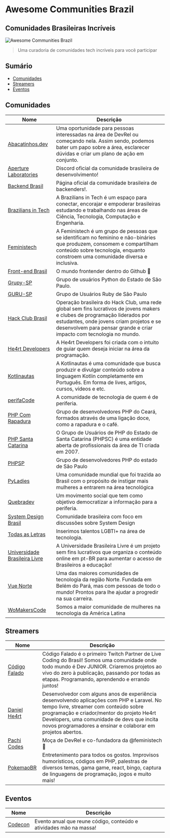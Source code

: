# Awesome Communities Brazil
## Comunidades Brasileiras Incríveis

![Awesome Communities Brazil](https://user-images.githubusercontent.com/9409763/136099289-7be0a7bd-25af-401b-82e1-4d1bd18e2615.png)

> Uma curadoria de comunidades tech incríveis para você participar

## Sumário

- [Comunidades](#comunidades)
- [Streamers](#streamers)
- [Eventos](#eventos)

## Comunidades

| Nome                                         | Descrição                                                                    |
| -------------------------------------------- | ---------------------------------------------------------------------------- 
| [Abacatinhos.dev](https://abacatinhos.dev/)| Uma oportunidade para pessoas interessadas na área de DevRel ou começando nela. Assim sendo, podemos bater um papo sobre a área, esclarecer dúvidas e criar um plano de ação em conjunto.|
| [Aperture Laboratories](https://discord.gg/nyTRNSV) |  Discord oficial da comunidade brasileira de desenvolvimento! |
| [Backend Brasil](https://github.com/backend-br/) |  Página oficial da comunidade brasileira de backenders!. |
| [Brazilians in Tech](https://braziliansintech.com) |  A Brazilians in Tech é um espaço para conectar, encorajar e empoderar brasileiras estudando e trabalhando nas áreas de Ciência, Tecnologia, Computação e Engenharia. |
| [Feministech](https://twitter.com/feminis_tech?lang=pt) | A Feministech é um grupo de pessoas que se identificam no feminino e não-bináries que produzem, consomem e compartilham conteúdo sobre tecnologia, enquanto constroem uma comunidade diversa e inclusiva.            |
| [Front-end Brasil](https://github.com/frontendbr) | O mundo frontender dentro do Github 🍺    |
| [Grupy-SP](https://www.meetup.com/Grupy-SP/) | Grupo de usuários Python do Estado de São Paulo.    |
| [GURU-SP](https://www.meetup.com/Guru-SP-Grupo-de-Usuarios-Ruby-de-Sao-Paulo/) | Grupo de Usuários Ruby de São Paulo    |
| [Hack Club Brasil](https://brasil.hackclub.com) | Operação brasileira do Hack Club, uma rede global sem fins lucrativos de jovens makers e clubes de programação liderados por estudantes, onde jovens criam projetos e se desenvolvem para pensar grande e criar impacto com tecnologia no mundo.    |
| [He4rt Developers](https://heartdevs.com) | A He4rt Developers foi criada com o intuito de guiar quem deseja iniciar na área da programação.    |
| [Kotlinautas](https://kotlinautas.dev) | A Kotlinautas é uma comunidade que busca produzir e divulgar conteúdo sobre a linguagem Kotlin completamente em Português. Em forma de lives, artigos, cursos, vídeos e etc.    |
| [perifaCode](https://perifacode.com) | A comunidade de tecnologia de quem é de periferia.    |
| [PHP Com Rapadura](https://phpcomrapadura.org/) | Grupo de desenvolvedores PHP do Ceará, formados através de uma ligação doce, como a rapadura e o café.    |
| [PHP Santa Catarina](https://twitter.com/PHP_SC) | O Grupo de Usuários de PHP do Estado de Santa Catarina (PHPSC) é uma entidade aberta de profissionais da área de TI criada em 2007.    |
| [PHPSP](https://phpsp.org.br) | Grupo de desenvolvedores PHP do estado de São Paulo    |
| [PyLadies](http://brasil.pyladies.com) | Uma comunidade mundial que foi trazida ao Brasil com o propósito de instigar mais mulheres a entrarem na área tecnológica    |
| [Quebradev](https://quebra.dev/) | Um movimento social que tem como objetivo democratizar a informação para a periferia.    |
| [System Design Brasil](https://twitter.com/systemdesignbr) | Comunidade brasileira com foco em discussões sobre System Design    |
| [Todas as Letras](https://www.todasasletras.org) | Inserimos talentos LGBTI+ na área de tecnologia.            |
| [Universidade Brasileira Livre](https://github.com/Universidade-Livre) | A Universidade Brasileira Livre é um projeto sem fins lucrativos que organiza o conteúdo online em pt-BR para aumentar o acesso de Brasileiros a educação! |
| [Vue Norte](https://t.me/vuejsnorte) | Uma das maiores comunidades de tecnologia da região Norte. Fundada em Belém do Pará, mas com pessoas de todo o mundo! Prontos para lhe ajudar a progredir na sua carreira. |
| [WoMakersCode](https://womakerscode.org/) | Somos a maior comunidade de mulheres na tecnologia da América Latina            |

## Streamers

| Nome                                         | Descrição                                                                    |
| -------------------------------------------- | ---------------------------------------------------------------------------- |
| [Código Falado](https://www.twitch.tv/codigofalado) | Código Falado é o primeiro Twitch Partner de Live Coding do Brasil! Somos uma comunidade onde todo mundo é Dev JUNIOR. Criaremos projetos ao vivo do zero à publicação, passando por todas as etapas. Programando, aprendendo e errando juntos!    |
| [Daniel He4rt](https://www.twitch.tv/danielhe4rt) | Desenvolvedor com alguns anos de experiência desenvolvendo aplicações com PHP e Laravel. No tempo livre, streamer com conteúdo sobre programação e criador/mentor do projeto He4rt Developers, uma comunidade de devs que incita novos programadores a ensinar e colaborar em projetos abertos.    |
| [Pachi Codes](https://www.twitch.tv/pachicodes) | Moça de DevRel e co-fundadora da @feministech 💌    |
| [PokemaoBR](https://www.twitch.tv/pokemaobr) | Entretenimento para todos os gostos. Improvisos humorísticos, códigos em PHP, palestras de diversos temas, gama game, react, bingo, captura de linguagens de programação, jogos e muito mais!    |

## Eventos

| Nome                                         | Descrição                                                                    |
| -------------------------------------------- | ---------------------------------------------------------------------------- |
| [Codecon](https://codecon.dev/) | Evento anual que reune código, conteúdo e atividades mão na massa!            |
